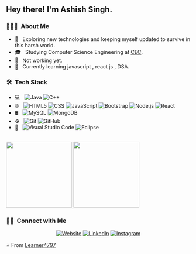
  <source src="https://pixabay.com/videos/id-31210/" type="video/mp4">

<h2> Hey there! I'm Ashish Singh.</h2>

<h3> 👨🏻‍💻 &nbsp;About Me </h3>

- 🤔 &nbsp; Exploring new technologies and keeping myself updated to survive in this harsh world.
- 🎓 &nbsp; Studying Computer Science Engineering at <a href="http://www.cecmohali.org/">CEC</a>.
- 💼 &nbsp; Not working yet.
- 🌱 &nbsp; Currently learning javascript , react js , DSA.

<h3> 🛠 &nbsp;Tech Stack</h3>

- 💻 &nbsp;
  ![Java](https://img.shields.io/badge/-Java-333333?style=flat&logo=Java&logoColor=007396)
  ![C++](https://img.shields.io/badge/-C++-333333?style=flat&logo=C%2B%2B&logoColor=00599C)
- 🌐 &nbsp;
  ![HTML5](https://img.shields.io/badge/-HTML5-333333?style=flat&logo=HTML5)
  ![CSS](https://img.shields.io/badge/-CSS-333333?style=flat&logo=CSS3&logoColor=1572B6)
  ![JavaScript](https://img.shields.io/badge/-JavaScript-333333?style=flat&logo=javascript)
  ![Bootstrap](https://img.shields.io/badge/-Bootstrap-333333?style=flat&logo=bootstrap&logoColor=563D7C)
  ![Node.js](https://img.shields.io/badge/-Node.js-333333?style=flat&logo=node.js)
  ![React](https://img.shields.io/badge/-React-333333?style=flat&logo=react)
- 🛢 &nbsp;
  ![MySQL](https://img.shields.io/badge/-MySQL-333333?style=flat&logo=mysql)
  ![MongoDB](https://img.shields.io/badge/-MongoDB-333333?style=flat&logo=mongodb)
- ⚙️ &nbsp;
  ![Git](https://img.shields.io/badge/-Git-333333?style=flat&logo=git)
  ![GitHub](https://img.shields.io/badge/-GitHub-333333?style=flat&logo=github)
- 🔧 &nbsp;
  ![Visual Studio Code](https://img.shields.io/badge/-Visual%20Studio%20Code-333333?style=flat&logo=visual-studio-code&logoColor=007ACC)
  ![Eclipse](https://img.shields.io/badge/-Eclipse-333333?style=flat&logo=eclipse-ide&logoColor=2C2255)

<br/>

<a href="https://github.com/Learner4797">
  <img height="180em" src="https://github-readme-stats.vercel.app/api?username=Learner4797&theme=buefy&show_icons=true" />
  <img height="180em" src="https://github-readme-stats.vercel.app/api/top-langs/?username=Learner4797&theme=buefy&layout=compact" />
</a>

<br/>

<h3> 🤝🏻 &nbsp;Connect with Me </h3>

<p align="center">
<a href="https://learner4797.github.io/MyPortfolio/index.html"><img alt="Website" src="https://img.shields.io/badge/GitHub-100000?style=for-the-badge&logo=github&logoColor=white"></a>
<a href="https://www.linkedin.com/in/ashish-singh-1771091a5/"><img alt="LinkedIn" src="https://img.shields.io/badge/LinkedIn-0077B5?style=for-the-badge&logo=linkedin&logoColor=white"></a>
<a href="https://www.instagram.com/ash1sh_1hakur10/?hl=en"><img alt="Instagram" src="https://img.shields.io/badge/Instagram-E4405F?style=for-the-badge&logo=instagram&logoColor=white"></a>
</p>

⭐️ From [Learner4797](https://github.com/Learner4797)
